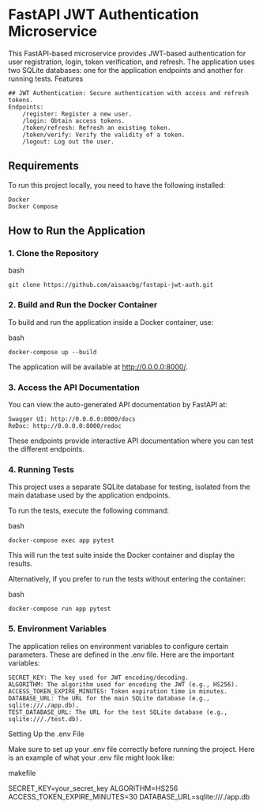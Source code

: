 # FastAPI JWT Authentication Microservice

This FastAPI-based microservice provides JWT-based authentication for user registration, login, token verification, and refresh. The application uses two SQLite databases: one for the application endpoints and another for running tests.
Features

    ## JWT Authentication: Secure authentication with access and refresh tokens.
    Endpoints:
        /register: Register a new user.
        /login: Obtain access tokens.
        /token/refresh: Refresh an existing token.
        /token/verify: Verify the validity of a token.
        /logout: Log out the user.

## Requirements

To run this project locally, you need to have the following installed:

    Docker
    Docker Compose

## How to Run the Application


### 1. Clone the Repository

bash

    git clone https://github.com/aisaacbg/fastapi-jwt-auth.git

### 2. Build and Run the Docker Container

To build and run the application inside a Docker container, use:

bash

    docker-compose up --build

The application will be available at http://0.0.0.0:8000/.
### 3. Access the API Documentation

You can view the auto-generated API documentation by FastAPI at:

    Swagger UI: http://0.0.0.0:8000/docs
    ReDoc: http://0.0.0.0:8000/redoc

These endpoints provide interactive API documentation where you can test the different endpoints.
### 4. Running Tests

This project uses a separate SQLite database for testing, isolated from the main database used by the application endpoints.

To run the tests, execute the following command:

bash

    docker-compose exec app pytest


This will run the test suite inside the Docker container and display the results.

Alternatively, if you prefer to run the tests without entering the container:

bash

    docker-compose run app pytest

### 5. Environment Variables

The application relies on environment variables to configure certain parameters. These are defined in the .env file. Here are the important variables:

    SECRET_KEY: The key used for JWT encoding/decoding.
    ALGORITHM: The algorithm used for encoding the JWT (e.g., HS256).
    ACCESS_TOKEN_EXPIRE_MINUTES: Token expiration time in minutes.
    DATABASE_URL: The URL for the main SQLite database (e.g., sqlite:///./app.db).
    TEST_DATABASE_URL: The URL for the test SQLite database (e.g., sqlite:///./test.db).

Setting Up the .env File

Make sure to set up your .env file correctly before running the project. Here is an example of what your .env file might look like:

makefile

SECRET_KEY=your_secret_key
ALGORITHM=HS256
ACCESS_TOKEN_EXPIRE_MINUTES=30
DATABASE_URL=sqlite:///./app.db

